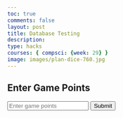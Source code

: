 ```yaml
---
toc: true
comments: false
layout: post
title: Database Testing
description: 
type: hacks
courses: { compsci: {week: 29} }
image: images/plan-dice-760.jpg
---
```

<html lang="en">
<head>
<meta charset="UTF-8">
<meta name="viewport" content="width=device-width, initial-scale=1.0">
<title>Post Game Points</title>
</head>
<body>
    <h2>Enter Game Points</h2>
    <input type="number" id="gamePointsInput" placeholder="Enter game points">
    <button onclick="postGamePoints()">Submit</button>
    <script>
        function postGamePoints() {
            const gamePoints = document.getElementById("gamePointsInput").value;
            if (gamePoints === "") {
                alert("Please enter game points");
                return;
            }

            const postData = {
                database: "game_points",
                value: parseInt(gamePoints)
            };

            fetch("http://127.0.0.1:8085/users", {
                method: "POST",
                headers: {
                    "Content-Type": "application/json"
                },
                body: JSON.stringify(postData)
            })
            .then(response => {
                if (!response.ok) {
                    throw new Error("Failed to post game points");
                }
                alert("Game points posted successfully");
            })
            .catch(error => {
                alert(error.message);
            });
        }
    </script>
</body>
</html>




